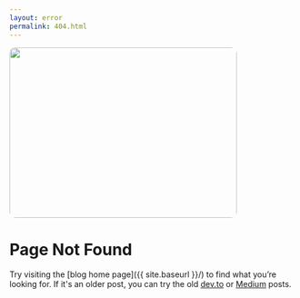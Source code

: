 ```yaml
---
layout: error
permalink: 404.html
---
```


<img style="border-radius: 10px" src="https://picsum.photos/400/300" width="400" height="300" />

<!-- https://source.unsplash.com/featured/400x300/?xkcd -->

# Page Not Found

Try visiting the [blog home page]({{ site.baseurl }}/) to find what you’re looking for. If it's an older post, you can try the old [dev.to](https://dev.to/joe733) or [Medium](https://joe733.medium.com)<!--{: #medium onclick="plausible('Link: Medium')"}--> posts.

<!-- <script>
document.addEventListener ('DOMContentLoaded', (event) => {
  let path = window.location.pathname.slice (1, window.location.pathname.length);
  document.getElementById ("medium").href += path;
})
</script> -->
